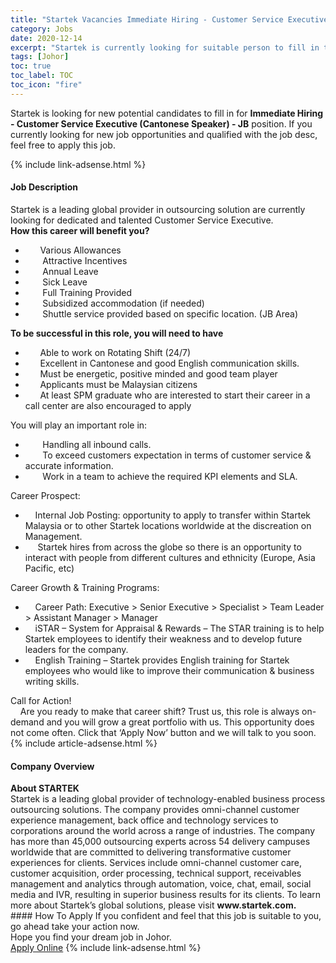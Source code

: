 ```yaml
---
title: "Startek Vacancies Immediate Hiring - Customer Service Executive (Cantonese Speaker) - JB" 
category: Jobs 
date: 2020-12-14 
excerpt: "Startek is currently looking for suitable person to fill in the Immediate Hiring - Customer Service Executive (Cantonese Speaker) - JB which positioned at Johor" 
tags: [Johor] 
toc: true 
toc_label: TOC 
toc_icon: "fire" 
--- 
```


<p>Startek is looking for new potential candidates to fill in for <b>Immediate Hiring - Customer Service Executive (Cantonese Speaker) - JB</b> position. If you currently looking for new job opportunities and qualified with the job desc, feel free to apply this job.
</p>{% include link-adsense.html %} 
<div><div><div><h4>Job Description</h4></div></div><div><div><span><div><div><div>Startek is a leading global provider in outsourcing solution are currently looking for dedicated and talented Customer Service Executive.</div><div><strong>How this career will benefit you?</strong></div><ul><li>&#160;&#160;&#160;&#160;&#160; Various Allowances</li><li>&#160;&#160;&#160;&#160;&#160;&#160; Attractive Incentives</li><li>&#160;&#160;&#160;&#160;&#160;&#160; Annual Leave</li><li>&#160;&#160;&#160;&#160;&#160;&#160; Sick Leave</li><li>&#160;&#160;&#160;&#160;&#160;&#160; Full Training Provided</li><li>&#160;&#160;&#160;&#160;&#160;&#160; Subsidized accommodation (if needed)</li><li>&#160;&#160;&#160;&#160;&#160;&#160; Shuttle service provided based on specific location. (JB Area)</li></ul><div><strong>To be successful in this role, you will need to have</strong></div><ul><li>&#160;&#160;&#160;&#160;&#160; Able to work on Rotating Shift (24/7)</li><li>&#160;&#160;&#160;&#160;&#160; Excellent in Cantonese and good English communication skills.</li><li>&#160;&#160;&#160;&#160;&#160; Must be energetic, positive minded and good team player</li><li>&#160;&#160;&#160;&#160;&#160; Applicants must be Malaysian citizens</li><li>&#160;&#160;&#160;&#160;&#160; At least SPM graduate who are interested to start their career in a call center are also encouraged to apply</li></ul><div>You will play an important role in:</div><ul><li>&#160;&#160;&#160;&#160;&#160;&#160; Handling all inbound calls.</li><li>&#160;&#160;&#160;&#160;&#160;&#160; To exceed customers expectation in terms of customer service &amp; accurate information.</li><li>&#160;&#160;&#160;&#160;&#160;&#160; Work in a team to achieve the required KPI elements and SLA.</li></ul><div>Career Prospect:</div><ul><li>&#160;&#160;&#160; Internal Job Posting: opportunity to apply to transfer within Startek Malaysia or to other Startek locations worldwide at the discreation on Management.</li><li>&#160;&#160;&#160;&#160; Startek hires from across the globe so there is an opportunity to interact with people from different cultures and ethnicity (Europe, Asia Pacific, etc)</li></ul><div>Career Growth &amp; Training Programs:</div><ul><li>&#160;&#160;&#160; Career Path: Executive &gt; Senior Executive &gt; Specialist &gt; Team Leader &gt; Assistant Manager &gt; Manager</li><li>&#160;&#160;&#160; iSTAR &#8211; System for Appraisal &amp; Rewards &#8211; The STAR training is to help Startek employees to identify their weakness and to develop future leaders for the company.</li><li>&#160;&#160;&#160; English Training &#8211; Startek provides English training for Startek employees who would like to improve their communication &amp; business writing skills.</li></ul><div>Call for Action!</div><div>&#160;&#160;&#160; Are you ready to make that career shift? Trust us, this role is always on-demand and you will grow a great portfolio with us. This opportunity does not come often. Click that &#8216;Apply Now&#8217; button and we will talk to you soon.</div></div></div></span></div></div></div> 
{% include article-adsense.html %} 
<div><div><div><h4>Company Overview</h4></div></div><div><div><span><div><div>
<strong>About STARTEK</strong><br>
	Startek is a leading global provider of technology-enabled business process outsourcing solutions. The company provides omni-channel customer experience management, back office and technology services to corporations around the world across a range of industries. The company has more than 45,000 outsourcing experts across 54 delivery campuses worldwide that are committed to delivering transformative customer experiences for clients. Services include omni-channel customer care, customer acquisition, order processing, technical support, receivables management and analytics through automation, voice, chat, email, social media and IVR, resulting in superior business results for its clients. To learn more about Startek&#8217;s global solutions, please visit <strong>www.startek.com.</strong></div></div></span></div></div></div> 
#### How To Apply 
If you confident and feel that this job is suitable to you, go ahead take your action now. <br/> 
Hope you find your dream job in Johor. <br/> 
<a href="https://www.jobstreet.com.my/en/job/immediate-hiring-customer-service-executive-cantonese-speaker-jb-4435860?jobId=jobstreet-my-job-4435860&sectionRank=6&token=0~e52c60fe-3d70-4cd0-a935-34fb5807d499&fr=SRP%20View%20In%20New%20Ta" class="btn btn--info" target="_blank" rel="nofollow noopenner">Apply Online</a> 
{% include link-adsense.html %} 